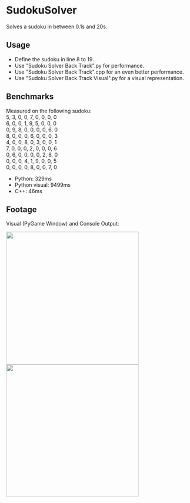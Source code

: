 # SudokuSolver
Solves a sudoku in between 0.1s and 20s. 

## Usage
- Define the sudoku in line 8 to 19.
- Use "Sudoku Solver Back Track".py for performance.
- Use "Sudoku Solver Back Track".cpp for an even better performance.
- Use "Sudoku Solver Back Track Visual".py for a visual representation.

## Benchmarks
Measured on the following sudoku:<br>
5, 3, 0, 0, 7, 0, 0, 0, 0<br>
6, 0, 0, 1, 9, 5, 0, 0, 0<br>
0, 9, 8, 0, 0, 0, 0, 6, 0<br>
8, 0, 0, 0, 6, 0, 0, 0, 3<br>
4, 0, 0, 8, 0, 3, 0, 0, 1<br>
7, 0, 0, 0, 2, 0, 0, 0, 6<br>
0, 6, 0, 0, 0, 0, 2, 8, 0<br>
0, 0, 0, 4, 1, 9, 0, 0, 5<br>
0, 0, 0, 0, 8, 0, 0, 7, 0<br>

- Python: 329ms
- Python visual: 9499ms
- C++: 46ms

## Footage
Visual (PyGame Window) and Console Output:

<img src="https://i.imgur.com/RYKOPOY.gif" align="left" height="360" width="360" >
<img src="https://i.imgur.com/rjAfsne.png" align="left" height="360" width="360" >
